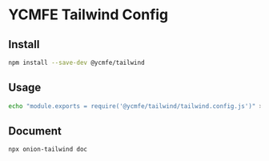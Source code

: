 # YCMFE Tailwind Config

## Install

```bash
npm install --save-dev @ycmfe/tailwind
```

## Usage

```bash
echo "module.exports = require('@ycmfe/tailwind/tailwind.config.js')" > tailwind.config.js
```

## Document

```bash
npx onion-tailwind doc
```
